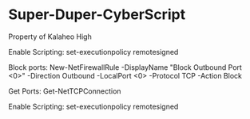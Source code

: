 # Super-Duper-CyberScript
Property of Kalaheo High



Enable Scripting:
set-executionpolicy remotesigned



Block ports:
New-NetFirewallRule -DisplayName "Block Outbound Port <0>" -Direction Outbound -LocalPort <0> -Protocol TCP -Action Block

Get Ports:
Get-NetTCPConnection

Enable Scripting:
set-executionpolicy remotesigned
